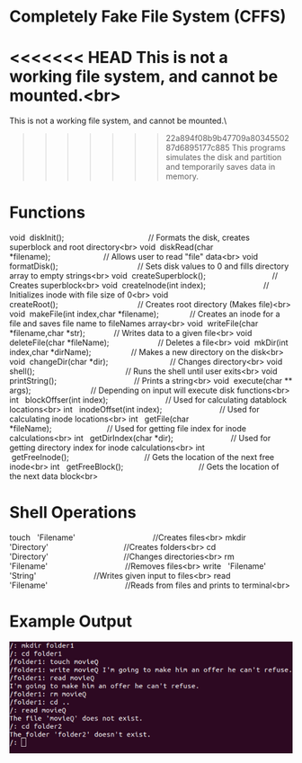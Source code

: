 Completely Fake File System (CFFS)
==================================
<<<<<<< HEAD
This is not a working file system, and cannot be mounted.<br\>
=======
This is not a working file system, and cannot be mounted.\
>>>>>>> 22a894f08b9b47709a8034550287d6895177c885
This programs simulates the disk and partition and temporarily saves
data in memory.

# Functions

void  diskInit();                                      // Formats the disk, creates superblock and root directory<br\>
void  diskRead(char *filename);                        // Allows user to read "file" data<br\>
void  formatDisk();                                    // Sets disk values to 0 and fills directory array to empty strings<br\>
void  createSuperblock();                              // Creates superblock<br\>
void  createInode(int index);                          // Initializes inode with file size of 0<br\>
void  createRoot();                                    // Creates root directory (Makes file)<br\>
void  makeFile(int index,char *filename);              // Creates an inode for a file and saves file name to fileNames array<br\>
void  writeFile(char *filename,char *str);             // Writes data to a given file<br\>
void  deleteFile(char *fileName);                      // Deletes a file<br\>
void  mkDir(int index,char *dirName);                  // Makes a new directory on the disk<br\>
void  changeDir(char *dir);                            // Changes directory<br\>
void  shell();                                         // Runs the shell until user exits<br\>
void  printString();                                   // Prints a string<br\>
void  execute(char ** args);                           // Depending on input will execute disk functions<br\>
int   blockOffser(int index);                          // Used for calculating datablock locations<br\>
int   inodeOffset(int index);                          // Used for calculating inode locations<br\>
int   getFile(char *fileName);                         // Used for getting file index for inode calculations<br\>
int   getDirIndex(char *dir);                          // Used for getting directory index for inode calculations<br\>
int   getFreeInode();                                  // Gets the location of the next free inode<br\>
int   getFreeBlock();                                  // Gets the location of the next data block<br\>

# Shell Operations
touch &nbsp; 'Filename'                                   //Creates files<br\>
mkdir &nbsp; 'Directory'                                  //Creates folders<br\>
cd &nbsp;    'Directory'                                  //Changes directories<br\>
rm &nbsp;    'Filename'                                   //Removes files<br\>
write &nbsp; 'Filename' 'String'                          //Writes given input to files<br\>
read &nbsp;  'Filename'                                   //Reads from files and prints to terminal<br\>
# Example Output
![output](src/0cfffs.png)
